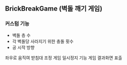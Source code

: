 ## BrickBreakGame (벽돌 깨기 게임)
  
### 커스텀 기능  
- 벽돌 층 수
- 각 벽돌당 사라지기 위한 충돌 횟수
- 공 시작 방향

좌우로 움직여 받침대 조정
게임 일시정지 기능
게임 결과화면 표출
